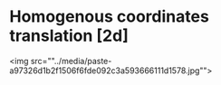 # Homogenous coordinates translation [2d]<br>
<img src=""../media/paste-a97326d1b2f1506f6fde092c3a593666111d1578.jpg"">
